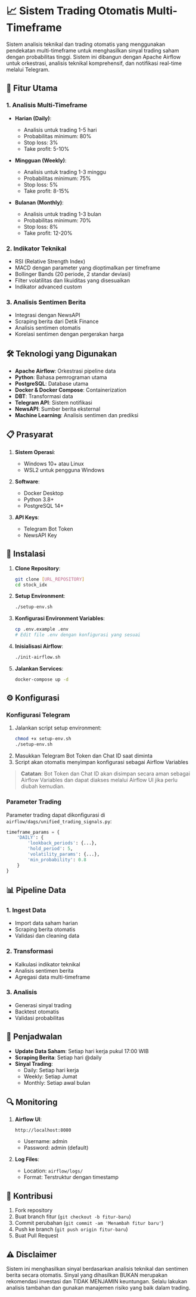 # 📈 Sistem Trading Otomatis Multi-Timeframe

Sistem analisis teknikal dan trading otomatis yang menggunakan pendekatan multi-timeframe untuk menghasilkan sinyal trading saham dengan probabilitas tinggi. Sistem ini dibangun dengan Apache Airflow untuk orkestrasi, analisis teknikal komprehensif, dan notifikasi real-time melalui Telegram.

## 🌟 Fitur Utama

### 1. Analisis Multi-Timeframe
- **Harian (Daily)**: 
  - Analisis untuk trading 1-5 hari
  - Probabilitas minimum: 80%
  - Stop loss: 3%
  - Take profit: 5-10%

- **Mingguan (Weekly)**:
  - Analisis untuk trading 1-3 minggu
  - Probabilitas minimum: 75%
  - Stop loss: 5%
  - Take profit: 8-15%

- **Bulanan (Monthly)**:
  - Analisis untuk trading 1-3 bulan
  - Probabilitas minimum: 70%
  - Stop loss: 8%
  - Take profit: 12-20%

### 2. Indikator Teknikal
- RSI (Relative Strength Index)
- MACD dengan parameter yang dioptimalkan per timeframe
- Bollinger Bands (20 periode, 2 standar deviasi)
- Filter volatilitas dan likuiditas yang disesuaikan
- Indikator advanced custom

### 3. Analisis Sentimen Berita
- Integrasi dengan NewsAPI
- Scraping berita dari Detik Finance
- Analisis sentimen otomatis
- Korelasi sentimen dengan pergerakan harga

## 🛠 Teknologi yang Digunakan

- **Apache Airflow**: Orkestrasi pipeline data
- **Python**: Bahasa pemrograman utama
- **PostgreSQL**: Database utama
- **Docker & Docker Compose**: Containerization
- **DBT**: Transformasi data
- **Telegram API**: Sistem notifikasi
- **NewsAPI**: Sumber berita eksternal
- **Machine Learning**: Analisis sentimen dan prediksi

## 📋 Prasyarat

1. **Sistem Operasi**:
   - Windows 10+ atau Linux
   - WSL2 untuk pengguna Windows

2. **Software**:
   - Docker Desktop
   - Python 3.8+
   - PostgreSQL 14+

3. **API Keys**:
   - Telegram Bot Token
   - NewsAPI Key

## 🚀 Instalasi

1. **Clone Repository**:
   ```bash
   git clone [URL_REPOSITORY]
   cd stock_idx
   ```

2. **Setup Environment**:
   ```bash
   ./setup-env.sh
   ```

3. **Konfigurasi Environment Variables**:
   ```bash
   cp .env.example .env
   # Edit file .env dengan konfigurasi yang sesuai
   ```

4. **Inisialisasi Airflow**:
   ```bash
   ./init-airflow.sh
   ```

5. **Jalankan Services**:
   ```bash
   docker-compose up -d
   ```

## ⚙️ Konfigurasi

### Konfigurasi Telegram
1. Jalankan script setup environment:
   ```bash
   chmod +x setup-env.sh
   ./setup-env.sh
   ```
2. Masukkan Telegram Bot Token dan Chat ID saat diminta
3. Script akan otomatis menyimpan konfigurasi sebagai Airflow Variables

> **Catatan**: Bot Token dan Chat ID akan disimpan secara aman sebagai Airflow Variables dan dapat diakses melalui Airflow UI jika perlu diubah kemudian.

### Parameter Trading
Parameter trading dapat dikonfigurasi di `airflow/dags/unified_trading_signals.py`:
```python
timeframe_params = {
    'DAILY': {
        'lookback_periods': {...},
        'hold_period': 5,
        'volatility_params': {...},
        'min_probability': 0.8
    }
}
```

## 📊 Pipeline Data

### 1. Ingest Data
- Import data saham harian
- Scraping berita otomatis
- Validasi dan cleaning data

### 2. Transformasi
- Kalkulasi indikator teknikal
- Analisis sentimen berita
- Agregasi data multi-timeframe

### 3. Analisis
- Generasi sinyal trading
- Backtest otomatis
- Validasi probabilitas

## 📅 Penjadwalan

- **Update Data Saham**: Setiap hari kerja pukul 17:00 WIB
- **Scraping Berita**: Setiap hari @daily
- **Sinyal Trading**:
  - Daily: Setiap hari kerja
  - Weekly: Setiap Jumat
  - Monthly: Setiap awal bulan

## 🔍 Monitoring

1. **Airflow UI**:
   ```
   http://localhost:8080
   ```
   - Username: admin
   - Password: admin (default)

2. **Log Files**:
   - Location: `airflow/logs/`
   - Format: Terstruktur dengan timestamp

## 🤝 Kontribusi

1. Fork repository
2. Buat branch fitur (`git checkout -b fitur-baru`)
3. Commit perubahan (`git commit -am 'Menambah fitur baru'`)
4. Push ke branch (`git push origin fitur-baru`)
5. Buat Pull Request

## ⚠️ Disclaimer

Sistem ini menghasilkan sinyal berdasarkan analisis teknikal dan sentimen berita secara otomatis. Sinyal yang dihasilkan BUKAN merupakan rekomendasi investasi dan TIDAK MENJAMIN keuntungan. Selalu lakukan analisis tambahan dan gunakan manajemen risiko yang baik dalam trading.
